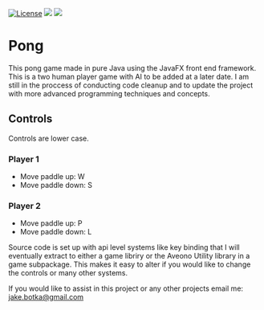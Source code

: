 [![License](https://img.shields.io/badge/License-Apache%202.0-blue.svg)](https://opensource.org/licenses/Apache-2.0)
![](https://tokei.rs/b1/github/JakeB1998/pong?category=code)
![](https://tokei.rs/b1/github/JakeB1998/pong?category=files)

# Pong

This pong game made in pure Java using the JavaFX front end framework. This is a two human player game with AI to be added at a later date. I am still in the proccess of conducting code cleanup and to update the project with more advanced programming techniques and concepts.

## Controls

Controls are lower case.

### Player 1
- Move paddle up: W
- Move paddle down: S

### Player 2
- Move paddle up: P
- Move paddle down: L

Source code is set up with api level systems like key binding that I will eventually extract to either a game libriry or the Aveono Utility library in a game subpackage. This makes it easy to alter if you would like to change the controls or many other systems.

If you would like to assist in this project or any other projects email me: jake.botka@gmail.com
